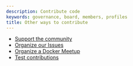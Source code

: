 ```yaml
---
description: Contribute code
keywords: governance, board, members, profiles
title: Other ways to contribute
---
```


* [Support the community](community.md)
* [Organize our Issues](issues.md)
* [Organize a Docker Meetup](meetups.md)
* [Test contributions](test.md)
